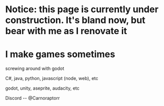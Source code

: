 # Notice: this page is currently under construction. It's bland now, but bear with me as I renovate it

# I make games sometimes

screwing around with godot

C#, java, python, javascript (node, web), etc

godot, unity, aseprite, audacity, etc

Discord -- @Carnoraptorr
